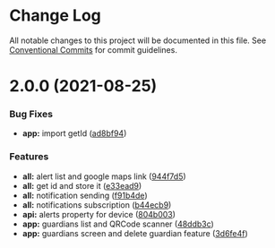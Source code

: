 # Change Log

All notable changes to this project will be documented in this file.
See [Conventional Commits](https://conventionalcommits.org) for commit guidelines.

# 2.0.0 (2021-08-25)


### Bug Fixes

* **app:** import getId ([ad8bf94](https://github.com/hainsdominic/pathalert/commit/ad8bf947d79275171e09d3655e664f55dd5bf470))


### Features

* **all:** alert list and google maps link ([944f7d5](https://github.com/hainsdominic/pathalert/commit/944f7d57de5541c5dfaa7a135aa4681cc6c32857))
* **all:** get id and store it ([e33ead9](https://github.com/hainsdominic/pathalert/commit/e33ead93832c9fe403f7aac2189f846e92205766))
* **all:** notification sending ([f91b4de](https://github.com/hainsdominic/pathalert/commit/f91b4de307bbf592671e1b6725de73dcd13ed575))
* **all:** notifications subscription ([b44ecb9](https://github.com/hainsdominic/pathalert/commit/b44ecb945a65548e089cd354ea5ca1a1d72e4b7f))
* **api:** alerts property for device ([804b003](https://github.com/hainsdominic/pathalert/commit/804b003eaf16166b7c27c7f3d68856892726f515))
* **app:** guardians list and QRCode scanner ([48ddb3c](https://github.com/hainsdominic/pathalert/commit/48ddb3c27c6c042fa400333cc0a41415e3b45607))
* **app:** guardians screen and delete guardian feature ([3d6fe4f](https://github.com/hainsdominic/pathalert/commit/3d6fe4f500ba991dd865522c7466c42e97a463b4))
